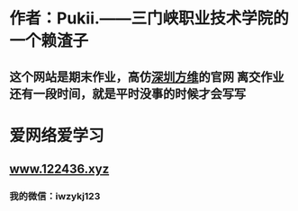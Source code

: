 # 作者：Pukii.——三门峡职业技术学院的一个赖渣子
这个网站是期末作业，高仿[深圳方维](https://www.szfangwei.cn/)的官网
离交作业还有一段时间，就是平时没事的时候才会写写
---
# 爱网络爱学习
## www.122436.xyz
### 我的微信：iwzykj123
